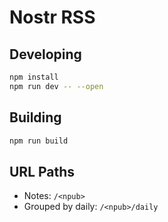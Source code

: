 # Nostr RSS

## Developing

```bash
npm install
npm run dev -- --open
```

## Building

```bash
npm run build
```

## URL Paths

- Notes: `/<npub>`
- Grouped by daily: `/<npub>/daily`
